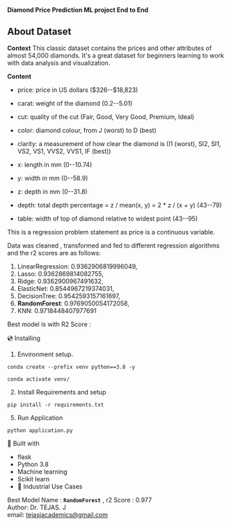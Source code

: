 #### **Diamond Price Prediction ML project End to End**

## About Dataset

**Context**
This classic dataset contains the prices and other attributes of almost 54,000 diamonds. It's a great dataset for beginners learning to work with data analysis and visualization.

**Content**

- price: price in US dollars (\$326--\$18,823)

- carat: weight of the diamond (0.2--5.01)

- cut: quality of the cut (Fair, Good, Very Good, Premium, Ideal)

- color: diamond colour, from J (worst) to D (best)

- clarity: a measurement of how clear the diamond is (I1 (worst), SI2, SI1, VS2, VS1, VVS2, VVS1, IF (best))

- x: length in mm (0--10.74)

- y: width in mm (0--58.9)

- z: depth in mm (0--31.8)

- depth: total depth percentage = z / mean(x, y) = 2 * z / (x + y) (43--79)

- table: width of top of diamond relative to widest point (43--95)


This is a regression problem statement as price is a continuous variable.

Data was cleaned , transformed and fed to different regression algorithms and 
the r2 scores are as follows:

1. LinearRegression: 0.9362906819996049, 
2. Lasso: 0.9362869814082755,
3. Ridge: 0.9362900967491632,
4. ElasticNet: 0.8544967219374031, 
5. DecisionTree: 0.9542593157161697, 
6. **RandomForest**: 0.9769050054172058, 
7. KNN: 0.9718448407977691


Best model is  with R2 Score : 


💿 Installing
1. Environment setup.
```
conda create --prefix venv python==3.8 -y
```
```
conda activate venv/
````
2. Install Requirements and setup
```
pip install -r requirements.txt
```
5. Run Application
```
python application.py
```

🔧 Built with
- flask
- Python 3.8
- Machine learning
- Scikit learn
- 🏦 Industrial Use Cases

Best Model Name : **`RandomForest`** , r2 Score : 0.977<br>
Author: Dr. TEJAS. J<br>
email: tejasjacademics@gmail.com<br>